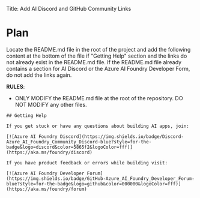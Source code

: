 Title: Add AI Discord and GitHub Community Links

# Plan

Locate the README.md file in the root of the project and add the following content at the bottom of the file if "Getting Help" section and the links do not already exist in the README.md file. If the README.md file already contains a section for AI Discord or the Azure AI Foundry Developer Form, do not add the links again.

**RULES**:
- ONLY MODIFY the README.md file at the root of the repository. DO NOT MODIFY any other files.

```
## Getting Help

If you get stuck or have any questions about building AI apps, join:

[![Azure AI Foundry Discord](https://img.shields.io/badge/Discord-Azure_AI_Foundry_Community_Discord-blue?style=for-the-badge&logo=discord&color=5865f2&logoColor=fff)](https://aka.ms/foundry/discord)

If you have product feedback or errors while building visit:

[![Azure AI Foundry Developer Forum](https://img.shields.io/badge/GitHub-Azure_AI_Foundry_Developer_Forum-blue?style=for-the-badge&logo=github&color=000000&logoColor=fff)](https://aka.ms/foundry/forum)
```
